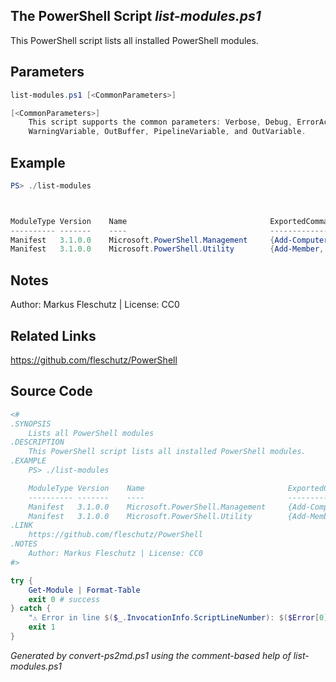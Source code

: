 ## The PowerShell Script *list-modules.ps1*

This PowerShell script lists all installed PowerShell modules.

## Parameters
```powershell
list-modules.ps1 [<CommonParameters>]

[<CommonParameters>]
    This script supports the common parameters: Verbose, Debug, ErrorAction, ErrorVariable, WarningAction, 
    WarningVariable, OutBuffer, PipelineVariable, and OutVariable.
```

## Example
```powershell
PS> ./list-modules



ModuleType Version    Name                                ExportedCommands
---------- -------    ----                                ----------------
Manifest   3.1.0.0    Microsoft.PowerShell.Management     {Add-Computer, Add-Content, Checkpoint-Computer...}
Manifest   3.1.0.0    Microsoft.PowerShell.Utility        {Add-Member, Add-Type, Clear-Variable...}

```

## Notes
Author: Markus Fleschutz | License: CC0

## Related Links
https://github.com/fleschutz/PowerShell

## Source Code
```powershell
<#
.SYNOPSIS
	Lists all PowerShell modules
.DESCRIPTION
	This PowerShell script lists all installed PowerShell modules.
.EXAMPLE
	PS> ./list-modules

	ModuleType Version    Name                                ExportedCommands
	---------- -------    ----                                ----------------
	Manifest   3.1.0.0    Microsoft.PowerShell.Management     {Add-Computer, Add-Content, Checkpoint-Computer...}
	Manifest   3.1.0.0    Microsoft.PowerShell.Utility        {Add-Member, Add-Type, Clear-Variable...}
.LINK
	https://github.com/fleschutz/PowerShell
.NOTES
	Author: Markus Fleschutz | License: CC0
#>

try {
	Get-Module | Format-Table
	exit 0 # success
} catch {
	"⚠️ Error in line $($_.InvocationInfo.ScriptLineNumber): $($Error[0])"
	exit 1
}
```

*Generated by convert-ps2md.ps1 using the comment-based help of list-modules.ps1*
